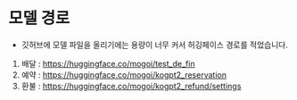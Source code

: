 # 모델 경로
- 깃허브에 모델 파일을 올리기에는 용량이 너무 커서 허깅페이스 경로를 적었습니다.

1. 배달 : https://huggingface.co/mogoi/test_de_fin
2. 예약 : https://huggingface.co/mogoi/kogpt2_reservation
3. 환불 : https://huggingface.co/mogoi/kogpt2_refund/settings
